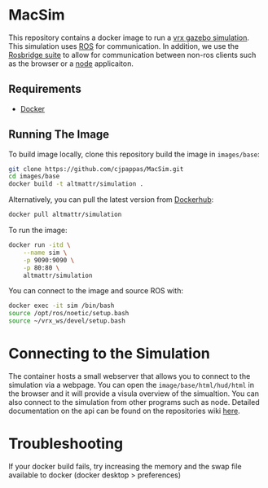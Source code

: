 # MacSim

This repository contains a docker image to run a [vrx gazebo simulation](https://github.com/osrf/vrx). This simulation uses [ROS](http://wiki.ros.org) for communication. In addition, we use the [Rosbridge suite]((http://wiki.ros.org/rosbridge_suite)) to allow for communication between non-ros clients such as the browser or a [node](https://nodejs.org/en/) applicaiton.

## Requirements
- [Docker](https://www.docker.com)

## Running The Image
To build image locally, clone this repository build the image in `images/base`:
```bash
git clone https://github.com/cjpappas/MacSim.git
cd images/base
docker build -t altmattr/simulation .
```
Alternatively, you can pull the latest version from [Dockerhub](https://hub.docker.com/):
```bash
docker pull altmattr/simulation
```

To run the image:
```bash
docker run -itd \
    --name sim \
    -p 9090:9090 \
    -p 80:80 \
    altmattr/simulation
```

You can connect to the image and source ROS with:
```bash
docker exec -it sim /bin/bash
source /opt/ros/noetic/setup.bash
source ~/vrx_ws/devel/setup.bash
```

# Connecting to the Simulation

The container hosts a small webserver that allows you to connect to the simulation via a webpage. You can open the `image/base/html/hud/html` in the browser and it will provide a visula overview of the simualtion. You can also connect to the simulation from other programs such as node. Detailed documentation on the api can be found on the repositories wiki [here](https://github.com/cjpappas/MacSim/wiki/api).

# Troubleshooting

If your docker build fails, try increasing the memory and the swap file available to docker (docker desktop > preferences)
